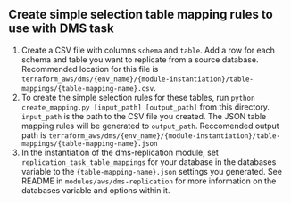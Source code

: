 ## Create simple selection table mapping rules to use with DMS task
1. Create a CSV file with columns `schema` and `table`. Add a row for each schema and table you want to replicate from a source database. Recommended location for this file is `terraform_aws/dms/{env_name}/{module-instantiation}/table-mappings/{table-mapping-name}.csv`.
2. To create the simple selection rules for these tables, run `python create_mapping.py [input_path] [output_path]` from this directory. `input_path` is the path to the CSV file you created. The JSON table mapping rules will be generated to `output_path`. Reccomended output path is `terraform_aws/dms/{env_name}/{module-instantiation}/table-mappings/{table-mapping-name}.json`
3. In the instantiation of the dms-replication module, set `replication_task_table_mappings` for your database in the databases variable to the `{table-mapping-name}.json` settings you generated. See README in `modules/aws/dms-replication` for more information on the databases variable and options within it.
